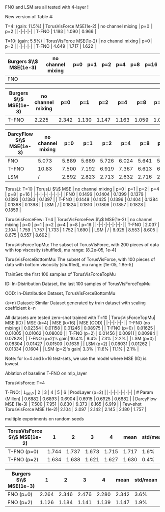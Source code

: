 FNO and LSM are all tested with 4-layer !

New version of Table 4:

T=4: (gain: 11.5%)
| TorusVisForce MSE(1e-2) | no channel mixing | p=0 | p=2 |
|-|-|-|-|
| T-FNO         | 1.193 | 1.090 | 0.966 |

T=10: (gain: 5.5%)
| TorusVisForce MSE(1e-2) | no channel mixing | p=0 | p=2 |
|-|-|-|-|
| T-FNO         | 4.649 | 1.717 | 1.622 |

| Burgers $\\$ MSE(1e-3) | no channel mixing | p=0 | p=1 | p=2 | p=4 | p=8 | p=16 |
|-|-|-|-|-|-|-|-|
| FNO |  |  |  |  |  |  |  |

| Burgers $\\$ MSE(1e-3) | no channel mixing | p=0 | p=1 | p=2 | p=4 | p=8 | p=16 |
|-|-|-|-|-|-|-|-|
| T-FNO | 2.225 | 2.342 | 1.130 | 1.147 | 1.163 | 1.059 | 1.071 |

| DarcyFlow $\\$ MSE(1e-3) | no channel mixing | p=0 | p=1 | p=2 | p=4 | p=8 | p=16 |
|-|-|-|-|-|-|-|-|
| FNO         | 5.073 | 5.889 | 5.689 | 5.726 | 6.024 | 5.641 | 5.487 |
| T-FNO       | 10.83 | 7.500 | 7.192 | 6.919 | 7.367 | 6.613 | 6.807 |
| LSM         | / | 2.892 | 2.823 | 2.713 | 2.632 | 2.716 | 2.720 |

TorusLi: T=10
| TorusLi $\\$ MSE | no channel mixing | p=0 | p=1 | p=2 | p=4 | p=8 | p=16 |
|-|-|-|-|-|-|-|-|
| FNO         | 0.1496 | 0.1404 | 0.1399 | 0.1376 | 0.1393 | 0.1383 | 0.1397 |
| T-FNO       | 0.1448 | 0.1425 | 0.1396 | 0.1404 | 0.1384 | 0.1398 | 0.1398 |
| LSM         | / | 0.1824 | 0.1810 | 0.1806 | 0.1857 | 0.1828 | 0.1859 |


TorusVisForceFew: T=4
| TorusVisForceFew $\\$ MSE(1e-2) | no channel mixing | p=0 | p=1 | p=2 | p=4 | p=8 | p=16 |
|-|-|-|-|-|-|-|-|
| T-FNO       | 2.037 | 2.104 | 1.759 | 1.757 | 1.733 | 1.752 | 1.690 |
| LSM         | / | 8.925 | 8.553 | 8.605 | 8.675 | 8.557 | 8.692 |


TorusVisForceTopMu: The subset of TorusVisForce, with 200 pieces of data with top viscosity (shuffled), mu range: [8.2e-05, 1e-4]

TorusVisForceBottomMu: The subset of TorusVisForce, with 100 pieces of data with bottom viscosity (shuffled), mu range: [1e-05, 1.8e-5]

TrainSet: the first 100 samples of TorusVisForceTopMu

ID: In-Distribution Dataset, the last 100 samples of TorusVisForceTopMu

OOD: In-Distribution Dataset, TorusVisForceBottomMu

(k=n) Dataset: Similar Dataset generated by train dataset with scaling coefficient k=n

All datasets are tested zero-shot
trained with T=10
| TorusVisForceTopMu| MSE (ID) | MSE (k=4) | MSE (k=16) | MSE (OOD) |
|-|-|-|-|-|
| T-FNO (no mixing) | 0.02354 | 0.01158 | 0.01246 | 0.08975 |
| T-FNO (p=0)       | 0.01625 | 0.01005 | 0.01062 | 0.08000 |
| T-FNO (p=2)       | 0.01456 | 0.00911 | 0.00984 | 0.07828 |
| T-FNO (p=2)'s gain| 10.4%   | 9.4%    | 7.3%    | 2.2%    |
| LSM   (p=0)       | 0.08304 | 0.01427 | 0.01500 | 0.1639  |
| LSM   (p=2)       | 0.08031 | 0.01262 | 0.01334 | 0.1604  |
| LSM   (p=2)'s gain| 3.3%    | 11.6%   | 11.1%   | 2.1%    |

Note: for k=4 and k=16 test-sets, we use the model where MSE (ID) is lowest. 

Ablation of baseline T-FNO on mlp_layer

TorusVisForce: T=4

T-FNO:
| $L_{MLP}$               | 2   | 3   | 4   | 5   | 6   | ProdLayer (p=2) |
|-|-|-|-|-|-|-|
| # Param (Millon)        | 0.6882 | 0.6893 | 0.6904 | 0.6915 | 0.6925 | 0.6882 |
| DarcyFlow MSE (1e-3)    | 7.500 | 7.951 | 8.630 | 9.373 | 8.165 | 6.919 |
| Few-shot TorusVisForce MSE (1e-2)| 2.104 | 2.097 | 2.142 | 2.145 | 2.180 | 1.757 |


multiple experiments on random seeds

| TorusVisForce $\\$ MSE(1e-2)| 1 | 2 | 3 | 4 | mean | std/mean |
|-|-|-|-|-|-|-|
| T-FNO (p=0) | 1.744 | 1.737 | 1.673 | 1.715 | 1.717 | 1.6% |
| T-FNO (p=2) | 1.634 | 1.638 | 1.621 | 1.627 | 1.630 | 0.4% |

| Burgers $\\$ MSE(1e-3)| 1 | 2 | 3 | 4 | mean | std/mean |
|-|-|-|-|-|-|-|
| FNO (p=0) | 2.264 | 2.346 | 2.476 | 2.280 | 2.342 | 3.6% |
| FNO (p=2) | 1.126 | 1.184 | 1.141 | 1.139 | 1.147 | 1.9% |

<!-- | Burgers $\\$ MSE(1e-3)| 1 | 2 | 3 | 4 | mean | std/mean |
|-|-|-|-|-|-|-|
| FNO (p=0) | 1.016 | 1.053 | 1.111 | 1.023 | 1.051 | 3.6% |
| FNO (p=2) | 0.585 | 0.615 | 0.593 | 0.592 | 0.596 | 1.9% | -->
